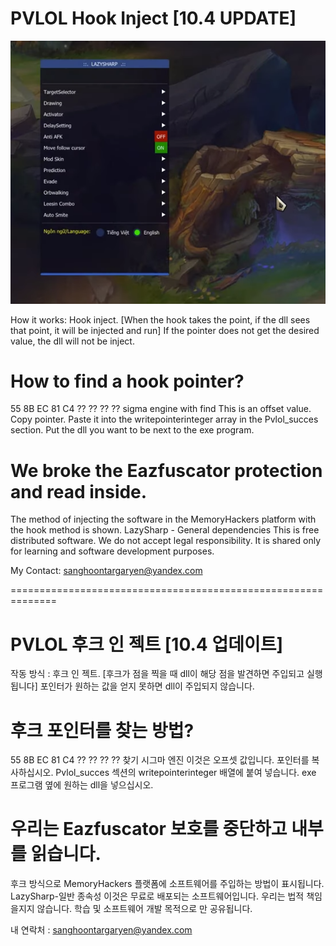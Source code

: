 # PVLOL Hook Inject [10.4 UPDATE]

![Demo with Playing Source](pvlol-lazysharp.png)

How it works: Hook inject. [When the hook takes the point, if the dll sees that point, it will be injected and run] If the pointer does not get the desired value, the dll will not be inject.

# How to find a hook pointer?
55 8B EC 81 C4 ?? ?? ?? ?? sigma engine with find
This is an offset value. Copy pointer.
Paste it into the writepointerinteger array in the Pvlol_succes section.
Put the dll you want to be next to the exe program.

# We broke the Eazfuscator protection and read inside.
The method of injecting the software in the MemoryHackers platform with the hook method is shown.
LazySharp - General dependencies
This is free distributed software. We do not accept legal responsibility. It is shared only for learning and software development purposes.

My Contact: sanghoontargaryen@yandex.com

==============================================================

# PVLOL 후크 인 젝트 [10.4 업데이트]

작동 방식 : 후크 인 젝트. [후크가 점을 찍을 때 dll이 해당 점을 발견하면 주입되고 실행됩니다] 포인터가 원하는 값을 얻지 못하면 dll이 주입되지 않습니다.

# 후크 포인터를 찾는 방법?
55 8B EC 81 C4 ?? ?? ?? ?? 찾기 시그마 엔진
이것은 오프셋 값입니다. 포인터를 복사하십시오.
Pvlol_succes 섹션의 writepointerinteger 배열에 붙여 넣습니다.
exe 프로그램 옆에 원하는 dll을 넣으십시오.

# 우리는 Eazfuscator 보호를 중단하고 내부를 읽습니다.
후크 방식으로 MemoryHackers 플랫폼에 소프트웨어를 주입하는 방법이 표시됩니다.
LazySharp-일반 종속성
이것은 무료로 배포되는 소프트웨어입니다. 우리는 법적 책임을지지 않습니다. 학습 및 소프트웨어 개발 목적으로 만 공유됩니다.

내 연락처 : sanghoontargaryen@yandex.com